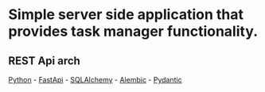 # Simple server side application that provides task manager functionality.

## REST Api arch

[Python](https://www.python.org/) - [FastApi](https://fastapi.tiangolo.com/) - [SQLAlchemy](https://www.sqlalchemy.org/) - [Alembic](https://alembic.sqlalchemy.org/en/latest/) - [Pydantic](https://pydantic-docs.helpmanual.io/) 

